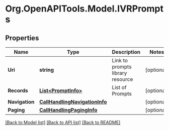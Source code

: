
# Org.OpenAPITools.Model.IVRPrompts

## Properties

Name | Type | Description | Notes
------------ | ------------- | ------------- | -------------
**Uri** | **string** | Link to prompts library resource | [optional] 
**Records** | [**List&lt;PromptInfo&gt;**](PromptInfo.md) | List of Prompts | [optional] 
**Navigation** | [**CallHandlingNavigationInfo**](CallHandlingNavigationInfo.md) |  | [optional] 
**Paging** | [**CallHandlingPagingInfo**](CallHandlingPagingInfo.md) |  | [optional] 

[[Back to Model list]](../README.md#documentation-for-models)
[[Back to API list]](../README.md#documentation-for-api-endpoints)
[[Back to README]](../README.md)

